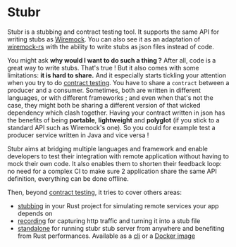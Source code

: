 # Stubr

Stubr is a stubbing and contract testing tool. It supports the same API for writing stubs
as [Wiremock](https://github.com/tomakehurst/wiremock).
You can also see it as an adaptation of [wiremock-rs](https://github.com/LukeMathWalker/wiremock-rs) with the ability to
write stubs as json files instead of code.

You might ask **why would I want to do such a thing ?** After all, code is a great way to write stubs. That's true ! But
it also comes with some limitations: **it is hard to share.** And it especially starts tickling your attention when you
try to do [contract testing](https://martinfowler.com/bliki/ContractTest.html). You have to share a `contract` between a
producer and a consumer. Sometimes, both are written in different languages, or with different frameworks ; and even
when that's not the case, they might both be sharing a different version of that wicked dependency which clash together.
Having your contract written in json has the benefits of being **portable**, **lightweight** and **polyglot** (if you
stick to a
standard API such as Wiremock's one). So you could for example test a producer service written in Java and vice versa !

Stubr aims at bridging multiple languages and framework and enable developers to test their integration with remote
application without having to mock their own code. It also enables them to shorten their feedback loop: no need for a
complex CI to make sure 2 application share the same API definition, everything can be done offline.

Then, beyond [contract testing](contract/index.md), it tries to cover others areas:

* [stubbing](getting-started/unit-test.md) in your Rust project for simulating remote services your app depends on
* [recording](recording/index.md) for capturing http traffic and turning it into a stub file
* [standalone](getting-started/standalone.md) for running stubr stub server from anywhere and benefiting from Rust performances. Available as
  a [cli](cli.md) or a [Docker image](docker.md)
